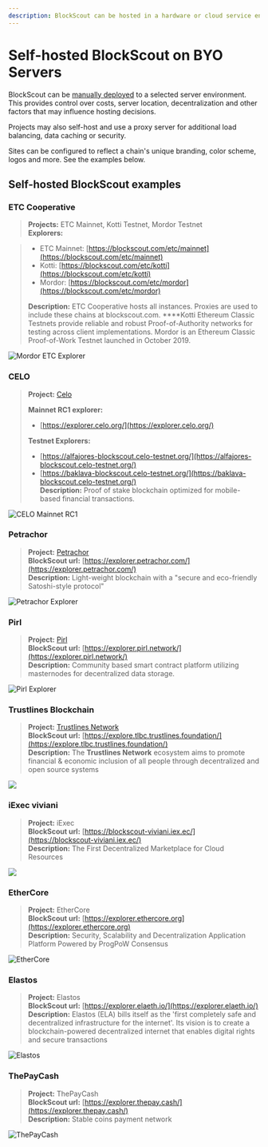 ```yaml
---
description: BlockScout can be hosted in a hardware or cloud service environment
---
```


# Self-hosted BlockScout on BYO Servers

BlockScout can be [manually deployed](../../for-developers/manual-deployment/) to a selected server environment. This provides control over costs, server location, decentralization and other factors that may influence hosting decisions.

Projects may also self-host and use a proxy server for additional load balancing, data caching or security.

Sites can be configured to reflect a chain's unique branding, color scheme, logos and more. See the examples below.

## Self-hosted BlockScout examples

### ETC Cooperative

> **Projects:** ETC Mainnet, Kotti Testnet, Mordor Testnet  
> **Explorers:**

> * ETC Mainnet: [https://blockscout.com/etc/mainnet](https://blockscout.com/etc/mainnet)
> * Kotti: [https://blockscout.com/etc/kotti](https://blockscout.com/etc/kotti)
> * Mordor: [https://blockscout.com/etc/mordor](https://blockscout.com/etc/mordor)
>
> **Description:** ETC Cooperative hosts all instances. Proxies are used to include these chains at blockscout.com. ****Kotti Ethereum Classic Testnets provide reliable and robust Proof-of-Authority networks for testing across client implementations. Mordor is an Ethereum Classic Proof-of-Work Testnet launched in October 2019.

![Mordor ETC Explorer](../../.gitbook/assets/mordor-testnet.png)

### CELO

> **Project:** [Celo](https://celo.org/)
>
> **Mainnet RC1 explorer:**  
> - [https://explorer.celo.org/](https://explorer.celo.org/)
>
> **Testnet Explorers:**   
> - [https://alfajores-blockscout.celo-testnet.org/](https://alfajores-blockscout.celo-testnet.org/)  
> - [https://baklava-blockscout.celo-testnet.org/](https://baklava-blockscout.celo-testnet.org/)  
> **Description:** Proof of stake blockchain optimized for mobile-based financial transactions.

![CELO Mainnet RC1 ](../../.gitbook/assets/image.png)

### **Petrachor**

> **Project:** [Petrachor](https://Petrachor.com)  
> **BlockScout url:** [https://explorer.petrachor.com/](https://explorer.petrachor.com/)  
> **Description:** Light-weight blockchain with a "secure and eco-friendly Satoshi-style protocol"

![Petrachor Explorer](../../.gitbook/assets/petrachor.png)

### Pirl

> **Project:** [Pirl](https://pirl.io/en/)  
> **BlockScout url:** [https://explorer.pirl.network/](https://explorer.pirl.network/)  
> **Description:** Community based smart contract platform utilizing masternodes for decentralized data storage.

![Pirl Explorer](../../.gitbook/assets/pirl.png)

### **Trustlines Blockchain**

> **Project:** [Trustlines Network](https://trustlines.network/)  
> **BlockScout url:** [https://explore.tlbc.trustlines.foundation/](https://explore.tlbc.trustlines.foundation/)  
> **Description:** The **Trustlines Network** ecosystem aims to promote financial & economic inclusion of all people through decentralized and open source systems

![](../../.gitbook/assets/screenshot-2019-11-22-at-12.14.37.png)

### iExec viviani

> **Project:** iExec  
> **BlockScout url:** [https://blockscout-viviani.iex.ec/](https://blockscout-viviani.iex.ec/)  
> **Description:** The First Decentralized Marketplace for Cloud Resources

![](../../.gitbook/assets/screenshot-2019-12-04-at-18.42.09.png)

### 

### EtherCore

> **Project:** EtherCore  
> **BlockScout url:** [https://explorer.ethercore.org](https://explorer.ethercore.org)  
> **Description:** Security, Scalability and Decentralization Application Platform Powered by ProgPoW Consensus

![EtherCore](../../.gitbook/assets/screenshot-2020-01-21-at-19.07.02.png)

### Elastos

> **Project:** Elastos  
> **BlockScout url:** [https://explorer.elaeth.io/](https://explorer.elaeth.io/)  
> **Description:** Elastos \(ELA\) bills itself as the 'first completely safe and decentralized infrastructure for the internet'. Its vision is to create a blockchain-powered decentralized internet that enables digital rights and secure transactions

![Elastos](../../.gitbook/assets/screenshot-2020-02-12-at-19.22.41.png)

### ThePayCash

> **Project:** ThePayCash  
> **BlockScout url:** [https://explorer.thepay.cash/](https://explorer.thepay.cash/)  
> **Description:** Stable coins payment network

![ThePayCash](../../.gitbook/assets/screenshot-2020-05-07-at-21.27.00.png)

